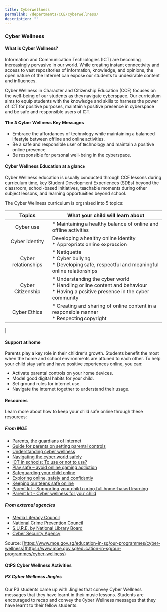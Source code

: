 ```yaml
---
title: Cyberwellness
permalink: /departments/CCE/cyberwellness/
description: ""
---
```

### **Cyber Wellness**
#### **What is Cyber Wellness?**
Information and Communication Technologies (ICT) are becoming increasingly pervasive in our world. While creating instant connectivity and access to vast repositories of information, knowledge, and opinions, the open nature of the Internet can expose our students to undesirable content and influences.

Cyber Wellness in Character and Citizenship Education (CCE) focuses on the well-being of our students as they navigate cyberspace. Our curriculum aims to equip students with the knowledge and skills to harness the power of ICT for positive purposes, maintain a positive presence in cyberspace and be safe and responsible users of ICT.

#### **The 3 Cyber Wellness Key Messages**
*   Embrace the affordances of technology while maintaining a balanced lifestyle between offline and online activities.
*   Be a safe and responsible user of technology and maintain a positive online presence.
*   Be responsible for personal well-being in the cyberspace.

#### **Cyber Wellness Education at a glance**
Cyber Wellness education is usually conducted through CCE lessons during curriculum time, key Student Development Experiences (SDEs) beyond the classroom, school-based initiatives, teachable moments during other subject lessons, and learning opportunities beyond school.

The Cyber Wellness curriculum is organised into 5 topics:

| Topics | What your child will learn about |
|:---:|---|
| Cyber use | * Maintaining a healthy balance of online and offline activities |
| Cyber identity | Developing a healthy online identity<br>* Appropriate online expression |
|  Cyber relationships | * Netiquette<br>* Cyber bullying<br>* Developing safe, respectful and meaningful online relationships  |
|  Cyber Citizenship | * Understanding  the cyber world<br>* Handling online content and behaviour<br>* Having a positive presence in the cyber community |
|  Cyber Ethics | * Creating and sharing of online content in a responsible manner<br>* Respecting copyright  |
|

#### **Support at home**
Parents play a key role in their children’s growth. Students benefit the most when the home and school environments are attuned to each other. To help your child stay safe and have positive experiences online, you can:  

*   Activate parental controls on your home devices.
*   Model good digital habits for your child.
*   Set ground rules for internet use.
*   Navigate the internet together to understand their usage.

#### **Resources**
Learn more about how to keep your child safe online through these resources:

##### **From MOE**
*   [Parents, the guardians of internet](https://www.schoolbag.sg/story/parents-the-guardians-of-internet-safety)
*   [Guide for parents on setting parental controls](https://www.schoolbag.sg/story/guide-for-parents-on-setting-parental-controls)
*   [Understanding cyber wellness](https://www.schoolbag.sg/story/understanding-cyber-wellness)
*   [Navigating the cyber world safely](https://www.schoolbag.sg/story/navigating-the-cyber-world-safely)
*   [ICT in schools: To use or not to use?](https://www.schoolbag.sg/story/ict-in-schools-to-use-or-not-to-use)
*   [Play safe – avoid online gaming addiction](https://www.schoolbag.sg/story/play-safe-avoid-online-gaming-addiction)
*   [Safeguarding your child online](https://www.schoolbag.sg/story/safeguarding-your-child-online)
*   [Exploring online, safely and confidently](https://www.schoolbag.sg/story/exploring-online-safely-and-confidently)
*   [Keeping our teens safe online](https://www.schoolbag.edu.sg/story/keeping-our-teens-safe-online)
*   [Parent kit - Supporting your child during full home-based learning](https://www.moe.gov.sg/-/media/files/parent-kit/Parent-Kit_Supporting-your-child-during-Full-HBL.pdf)
*   [Parent kit - Cyber wellness for your child](https://www.moe.gov.sg/-/media/files/parent-kit/cyber-wellness-for-your-child.pdf)

##### **From external agencies**
*   [Media Literacy Council](https://www.betterinternet.sg/)
*   [National Crime Prevention Council](https://www.scamalert.sg/resources/videos)
*   [S.U.R.E. by National Library Board](https://sure.nlb.gov.sg/)
*   [Cyber Security Agency](https://csa.gov.sg/programmes/sg-cyber-safe-students)

Source: [https://www.moe.gov.sg/education-in-sg/our-programmes/cyber-wellness](https://www.moe.gov.sg/education-in-sg/our-programmes/cyber-wellness)

#### **QtPS Cyber Wellness Activities**
##### **P3 Cyber Wellness Jingles**
Our P3 students came up with Jingles that convey Cyber Wellness messages that they have learnt in their music lessons. Students are encouraged to recap and convey the Cyber Wellness messages that they have learnt to their fellow students.
